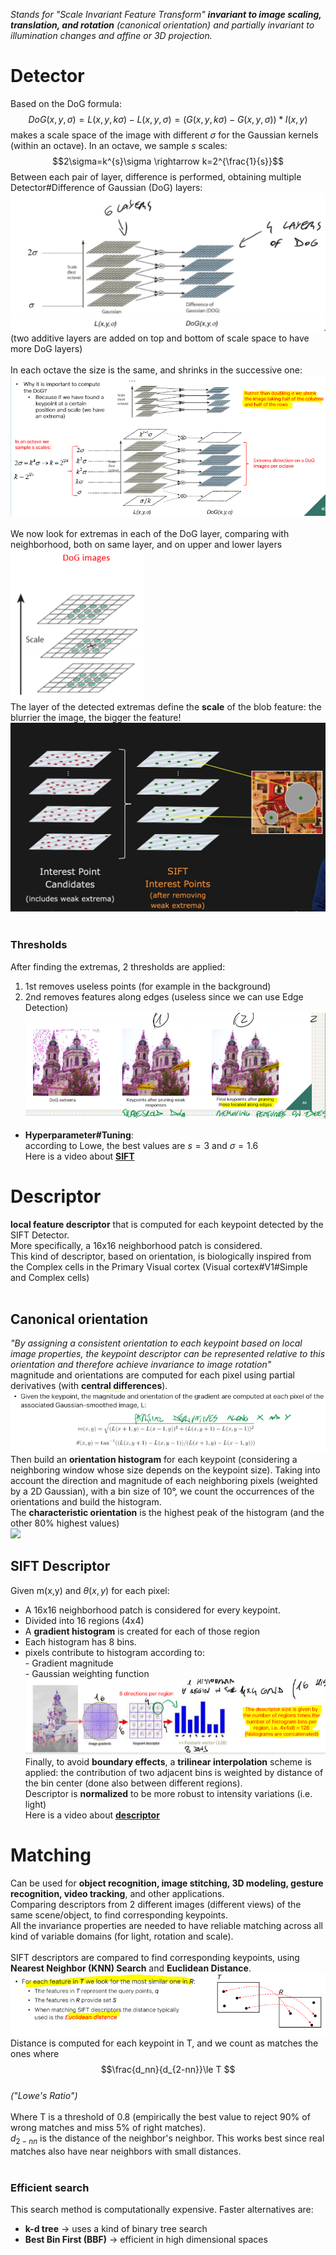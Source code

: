 _Stands for "Scale Invariant Feature Transform" **invariant to image scaling, translation, and rotation** (canonical orientation) and partially invariant to illumination changes and affine or 3D projection._<br>

# Detector<br>

Based on the DoG formula: $$DoG(x,y,\sigma)=L(x,y,k\sigma)-L(x, y, \sigma)=(G(x,y,k\sigma)-G(x,y,\sigma))*I(x,y)$$makes a scale space of the image with different $\sigma$ for the Gaussian kernels (within an octave). In an octave, we sample $s$ scales: $$2\sigma=k^{s}\sigma \rightarrow k=2^{\frac{1}{s}}$$Between each pair of layer, difference is performed, obtaining multiple Detector#Difference of Gaussian (DoG) layers:<br>
![](../../img/pasted-image-20230407183220.png)<br>
(two additive layers are added on top and bottom of scale space to have more DoG layers)<br>
<br>
In each octave the size is the same, and shrinks in the successive one:<br>
![](../../img/pasted-image-20230714175834.png)<br>
<br>
We now look for extremas in each of the DoG layer, comparing with neighborhood, both on same layer, and on upper and lower layers<br>
![](../../img/pasted-image-20230407182643.png)<br>
The layer of the detected extremas define the **scale** of the blob feature: the blurrier the image, the bigger the feature! <br>
![](../../img/pasted-image-20230407182723.png)<br>
<br>

### Thresholds<br>

After finding the extremas, 2 thresholds are applied:<br>

1. 1st removes useless points (for example in the background)<br>
2. 2nd removes features along edges (useless since we can use Edge Detection)<br>
   ![](../../img/pasted-image-20230407183740.png)<br>

- **Hyperparameter#Tuning**:<br>
  according to Lowe, the best values are $s=3$ and $\sigma=1.6$<br>
  Here is a video about
  [**SIFT**](https://www.youtube.com/watch?v=ram-jbLJjFg)<br>

# Descriptor<br>

**local feature descriptor** that is computed for each keypoint detected by the SIFT Detector.<br>
More specifically, a 16x16 neighborhood patch is considered.<br>
This kind of descriptor, based on orientation, is biologically inspired from the Complex cells in the Primary Visual cortex (Visual cortex#V1#Simple and Complex cells)<br>
<br>

## Canonical orientation <br>

_"By assigning a consistent orientation to each keypoint based on local image properties, the keypoint descriptor can be represented relative to this orientation and therefore achieve invariance to image rotation"_<br>
magnitude and orientations are computed for each pixel using partial derivatives (with **central differences**).<br>
![](../../img/pasted-image-20230407211525.png)<br>
Then build an **orientation histogram** for each keypoint (considering a neighboring window whose size depends on the keypoint size). Taking into account the direction and magnitude of each neighboring pixels (weighted by a 2D Gaussian), with a bin size of 10°, we count the occurrences of the orientations and build the histogram.<br>
The **characteristic orientation** is the highest peak of the histogram (and the other 80% highest values)<br>
![](../../img/pasted-image-20230716160117.png-|-400)<br>

## SIFT Descriptor<br>

Given m(x,y) and $\theta(x,y)$ for each pixel: <br>

- A 16x16 neighborhood patch is considered for every keypoint. <br>
- Divided into 16 regions (4x4)<br>
- A **gradient histogram** is created for each of those region<br>
- Each histogram has 8 bins.<br>
- pixels contribute to histogram according to:<br> - Gradient magnitude<br> - Gaussian weighting function<br>
  ![](../../img/pasted-image-20230407223245.png)<br>
  Finally, to avoid **boundary effects**, a **trilinear interpolation** scheme is applied: the contribution of two adjacent bins is weighted by distance of the bin center (done also between different regions).<br>
  Descriptor is **normalized** to be more robust to intensity variations (i.e. light)<br>
  Here is a video about [**descriptor**](https://www.youtube.com/watch?v=IBcsS8_gPzE&t=216s)<br>

# Matching<br>

Can be used for **object recognition, image stitching, 3D modeling, gesture recognition, video tracking**, and other applications.<br>
Comparing descriptors from 2 different images (different views) of the same scene/object, to find corresponding keypoints.<br>
All the invariance properties are needed to have reliable matching across all kind of variable domains (for light, rotation and scale).<br>
<br>
SIFT descriptors are compared to find corresponding keypoints, using **Nearest Neighbor (KNN) Search** and **Euclidean Distance**. <br>
![](../../img/pasted-image-20230407224556.png)<br>
Distance is computed for each keypoint in T, and we count as matches the ones where $$\frac{d_nn}{d_{2-nn}}\le T $$ <br>
_("Lowe's Ratio")_<br>
<br>
Where T is a threshold of 0.8 (empirically the best value to reject 90% of wrong matches and miss 5% of right matches).<br>
$d_{2-nn}$ is the distance of the neighbor's neighbor. This works best since real matches also have near neighbors with small distances.<br>
<br>

### Efficient search<br>

This search method is computationally expensive. Faster alternatives are:<br>

- **k-d tree** -> uses a kind of binary tree search<br>
- **Best Bin First (BBF)** -> efficient in high dimensional spaces<br>
  <br>
